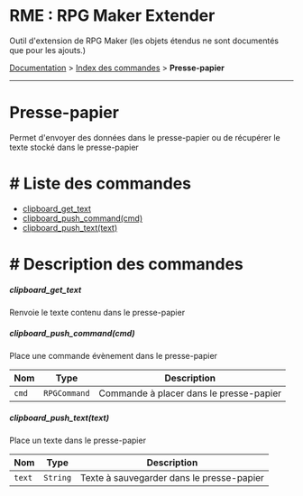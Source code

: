 # RME : RPG Maker Extender
Outil d'extension de RPG Maker (les objets étendus ne sont documentés que pour les ajouts.)

[Documentation](README.md) > [Index des commandes](Liste%20des%20commandes.md) > **Presse-papier**  
- - -  
# Presse-papier
Permet d'envoyer des données dans le presse-papier ou de récupérer le texte stocké dans le presse-papier

# # Liste des commandes
*    [clipboard_get_text](#clipboard_get_text)
*    [clipboard_push_command(cmd)](#clipboard_push_commandcmd)
*    [clipboard_push_text(text)](#clipboard_push_texttext)


# # Description des commandes
##### clipboard_get_text

Renvoie le texte contenu dans le presse-papier

  


##### clipboard_push_command(cmd)

Place une commande évènement dans le presse-papier

  
Nom|Type|Description  
--- | --- | ---  
`cmd`|`RPGCommand`|Commande à placer dans le presse-papier  


##### clipboard_push_text(text)

Place un texte dans le presse-papier

  
Nom|Type|Description  
--- | --- | ---  
`text`|`String`|Texte à sauvegarder dans le presse-papier  


